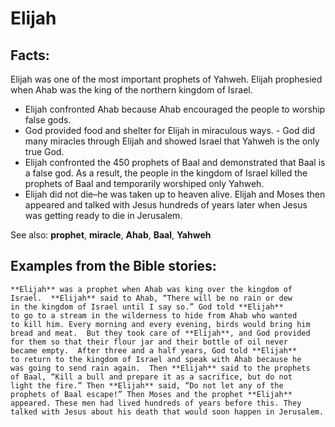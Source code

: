 Elijah
======

Facts:
------

Elijah was one of the most important prophets of Yahweh. Elijah prophesied
when Ahab was the king of the northern kingdom of Israel.

-   Elijah confronted Ahab because Ahab encouraged the people to worship
    false gods.
-   God provided food and shelter for Elijah in miraculous ways.  -
God did many miracles through Elijah and showed Israel that Yahweh
    is the only true God.
-   Elijah confronted the 450 prophets of Baal and demonstrated that
    Baal is a false god. As a result, the people in the kingdom of Israel
    killed the prophets of Baal and temporarily worshiped only Yahweh.
-   Elijah did not die–he was taken up to heaven alive. Elijah and Moses
    then appeared and talked with Jesus hundreds of years later when
    Jesus was getting ready to die in Jerusalem.

See also: **prophet**, **miracle**, **Ahab**, **Baal**, **Yahweh**

Examples from the Bible stories:
--------------------------------

    **Elijah** was a prophet when Ahab was king over the kingdom of
    Israel.  **Elijah** said to Ahab, “There will be no rain or dew
    in the kingdom of Israel until I say so.” God told **Elijah**
    to go to a stream in the wilderness to hide from Ahab who wanted
    to kill him. Every morning and every evening, birds would bring him
    bread and meat.  But they took care of **Elijah**, and God provided
    for them so that their flour jar and their bottle of oil never
    became empty.  After three and a half years, God told **Elijah**
    to return to the kingdom of Israel and speak with Ahab because he
    was going to send rain again.  Then **Elijah** said to the prophets
    of Baal, “Kill a bull and prepare it as a sacrifice, but do not
    light the fire.” Then **Elijah** said, “Do not let any of the
    prophets of Baal escape!” Then Moses and the prophet **Elijah**
    appeared. These men had lived hundreds of years before this. They
    talked with Jesus about his death that would soon happen in Jerusalem.
